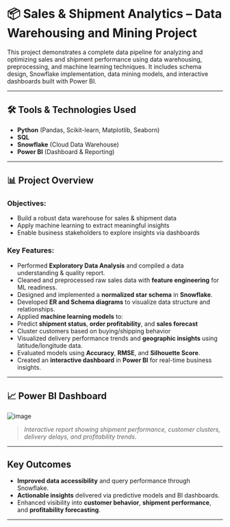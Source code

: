 # 📦 Sales & Shipment Analytics – Data Warehousing and Mining Project

This project demonstrates a complete data pipeline for analyzing and optimizing sales and shipment performance using data warehousing, preprocessing, and machine learning techniques. It includes schema design, Snowflake implementation, data mining models, and interactive dashboards built with Power BI.

---

## 🛠️ Tools & Technologies Used

- **Python** (Pandas, Scikit-learn, Matplotlib, Seaborn)
- **SQL**
- **Snowflake** (Cloud Data Warehouse)
- **Power BI** (Dashboard & Reporting)

---

## 📊 Project Overview

###  Objectives:
- Build a robust data warehouse for sales & shipment data
- Apply machine learning to extract meaningful insights
- Enable business stakeholders to explore insights via dashboards

###  Key Features:

-  Performed **Exploratory Data Analysis** and compiled a data understanding & quality report.
-  Cleaned and preprocessed raw sales data with **feature engineering** for ML readiness.
-  Designed and implemented a **normalized star schema** in **Snowflake**.
-  Developed **ER and Schema diagrams** to visualize data structure and relationships.
-  Applied **machine learning models** to:
  - Predict **shipment status**, **order profitability**, and **sales forecast**
  - Cluster customers based on buying/shipping behavior
-  Visualized delivery performance trends and **geographic insights** using latitude/longitude data.
-  Evaluated models using **Accuracy**, **RMSE**, and **Silhouette Score**.
-  Created an **interactive dashboard** in **Power BI** for real-time business insights.

---

## 📈 Power BI Dashboard

![image](https://github.com/user-attachments/assets/691c5f5a-0720-4128-bc2e-62022469c19a)

> *Interactive report showing shipment performance, customer clusters, delivery delays, and profitability trends.*

---

## Key Outcomes

-  **Improved data accessibility** and query performance through Snowflake.
-  **Actionable insights** delivered via predictive models and BI dashboards.
-  Enhanced visibility into **customer behavior**, **shipment performance**, and **profitability forecasting**.

---



